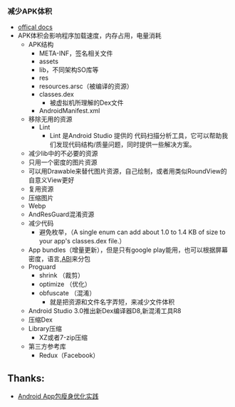 ### 减少APK体积
- [offical docs](https://developer.android.com/topic/performance/reduce-apk-size)
- APK体积会影响程序加载速度，内存占用，电量消耗
    - APK结构
        - META-INF，签名相关文件
        - assets
        - lib，不同架构SO库等
        - res
        - resources.arsc（被编译的资源）
        - classes.dex
            - 被虚拟机所理解的Dex文件
        - AndroidManifest.xml
    - 移除无用的资源
        - Lint
            - Lint 是Android Studio 提供的 代码扫描分析工具，它可以帮助我们发现代码结构/质量问题，同时提供一些解决方案。
    - 减少lib中的不必要的资源
    - 只用一个密度的图片资源
    - 可以用Drawable来替代图片资源，自己绘制，或者用类似RoundView的自意义View更好
    - 复用资源
    - 压缩图片
    - Webp
    - AndResGuard混淆资源
    - 减少代码
        - 避免枚举，（A single enum can add about 1.0 to 1.4 KB of size to your app's classes.dex file.）
    - App bundles（增量更新），但是只有google play能用，也可以根据屏幕密度，语言,[ABI](https://developer.android.com/ndk/guides/abis.html?hl=zh-cn)来分包
    - Proguard
        - shrink （裁剪）
        - optimize （优化）
        - obfuscate （混淆）
            - 就是把资源和文件名字弄短，来减少文件体积
    - Android Studio 3.0推出新Dex编译器D8,新混淆工具R8
    - 压缩Dex
    - Library压缩
        -  XZ或者7-zip压缩
    - 第三方参考库
        - Redux（Facebook）
## Thanks:
- [Android App包瘦身优化实践](https://tech.meituan.com/2017/04/07/android-shrink-overall-solution.html)